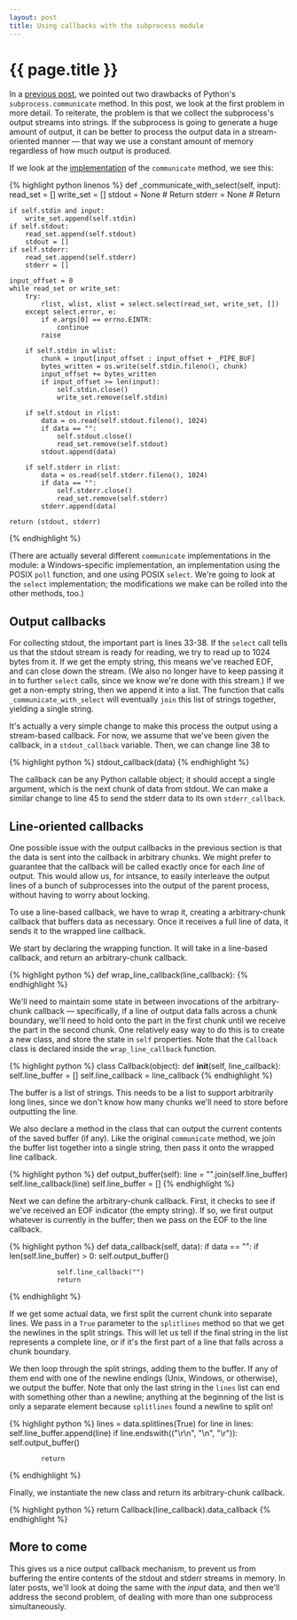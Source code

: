 ```yaml
---
layout: post
title: Using callbacks with the subprocess module
---
```


# {{ page.title }}

In a [previous post](/2009/08/06/subprocess-communicate-drawbacks/),
we pointed out two drawbacks of Python's `subprocess.communicate`
method.  In this post, we look at the first problem in more detail.
To reiterate, the problem is that we collect the subprocess's output
streams into strings.  If the subprocess is going to generate a huge
amount of output, it can be better to process the output data in a
stream-oriented manner — that way we use a constant amount of memory
regardless of how much output is produced.

If we look at the
[implementation](http://svn.python.org/view/python/trunk/Lib/subprocess.py?revision=74029&view=markup)
of the `communicate` method, we see this:

{% highlight python linenos %}
def _communicate_with_select(self, input):
    read_set = []
    write_set = []
    stdout = None # Return
    stderr = None # Return

    if self.stdin and input:
        write_set.append(self.stdin)
    if self.stdout:
        read_set.append(self.stdout)
        stdout = []
    if self.stderr:
        read_set.append(self.stderr)
        stderr = []

    input_offset = 0
    while read_set or write_set:
        try:
            rlist, wlist, xlist = select.select(read_set, write_set, [])
        except select.error, e:
            if e.args[0] == errno.EINTR:
                continue
            raise

        if self.stdin in wlist:
            chunk = input[input_offset : input_offset + _PIPE_BUF]
            bytes_written = os.write(self.stdin.fileno(), chunk)
            input_offset += bytes_written
            if input_offset >= len(input):
                self.stdin.close()
                write_set.remove(self.stdin)

        if self.stdout in rlist:
            data = os.read(self.stdout.fileno(), 1024)
            if data == "":
                self.stdout.close()
                read_set.remove(self.stdout)
            stdout.append(data)

        if self.stderr in rlist:
            data = os.read(self.stderr.fileno(), 1024)
            if data == "":
                self.stderr.close()
                read_set.remove(self.stderr)
            stderr.append(data)

    return (stdout, stderr)
{% endhighlight %}

(There are actually several different `communicate` implementations in
the module: a Windows-specific implementation, an implementation using
the POSIX `poll` function, and one using POSIX `select`.  We're going
to look at the `select` implementation; the modifications we make can
be rolled into the other methods, too.)

## Output callbacks

For collecting stdout, the important part is lines 33-38.  If the
`select` call tells us that the stdout stream is ready for reading, we
try to read up to 1024 bytes from it.  If we get the empty string,
this means we've reached EOF, and can close down the stream.  (We also
no longer have to keep passing it in to further `select` calls, since
we know we're done with this stream.)  If we get a non-empty string,
then we append it into a list.  The function that calls
`_communicate_with_select` will eventually `join` this list of strings
together, yielding a single string.

It's actually a very simple change to make this process the output
using a stream-based callback.  For now, we assume that we've been
given the callback, in a `stdout_callback` variable.  Then, we can
change line 38 to

{% highlight python %}
            stdout_callback(data)
{% endhighlight %}

The callback can be any Python callable object; it should accept a
single argument, which is the next chunk of data from stdout.  We can
make a similar change to line 45 to send the stderr data to its own
`stderr_callback`.

## Line-oriented callbacks

One possible issue with the output callbacks in the previous section
is that the data is sent into the callback in arbitrary chunks.  We
might prefer to guarantee that the callback will be called exactly
once for each *line* of output.  This would allow us, for intsance, to
easily interleave the output lines of a bunch of subprocesses into the
output of the parent process, without having to worry about locking.

To use a line-based callback, we have to wrap it, creating a
arbitrary-chunk callback that buffers data as necessary.  Once it
receives a full line of data, it sends it to the wrapped line
callback.

We start by declaring the wrapping function.  It will take in a
line-based callback, and return an arbitrary-chunk callback.

{% highlight python %}
def wrap_line_callback(line_callback):
{% endhighlight %}

We'll need to maintain some state in between invocations of the
arbitrary-chunk callback — specifically, if a line of output data
falls across a chunk boundary, we'll need to hold onto the part in the
first chunk until we receive the part in the second chunk.  One
relatively easy way to do this is to create a new class, and store the
state in `self` properties.  Note that the `Callback` class is
declared inside the `wrap_line_callback` function.

{% highlight python %}
    class Callback(object):
        def __init__(self, line_callback):
            self.line_buffer = []
            self.line_callback = line_callback
{% endhighlight %}

The buffer is a list of strings.  This needs to be a list to support
arbitrarily long lines, since we don't know how many chunks we'll need
to store before outputting the line.

We also declare a method in the class that can output the current
contents of the saved buffer (if any).  Like the original
`communicate` method, we join the buffer list together into a single
string, then pass it onto the wrapped line callback.

{% highlight python %}
        def output_buffer(self):
            line = "".join(self.line_buffer)
            self.line_callback(line)
            self.line_buffer = []
{% endhighlight %}

Next we can define the arbitrary-chunk callback.  First, it checks to
see if we've received an EOF indicator (the empty string).  If so, we
first output whatever is currently in the buffer; then we pass on the
EOF to the line callback.

{% highlight python %}
        def data_callback(self, data):
            if data == "":
                if len(self.line_buffer) > 0:
                    self.output_buffer()

                self.line_callback("")
                return
{% endhighlight %}

If we get some actual data, we first split the current chunk into
separate lines.  We pass in a `True` parameter to the `splitlines`
method so that we get the newlines in the split strings.  This will
let us tell if the final string in the list represents a complete
line, or if it's the first part of a line that falls across a chunk
boundary.

We then loop through the split strings, adding them to the buffer.  If
any of them end with one of the newline endings (Unix, Windows, or
otherwise), we output the buffer.  Note that only the last string in
the `lines` list can end with something other than a newline; anything
at the beginning of the list is only a separate element because
`splitlines` found a newline to split on!

{% highlight python %}
            lines = data.splitlines(True)
            for line in lines:
                self.line_buffer.append(line)
                if line.endswith(("\r\n", "\n", "\r")):
                    self.output_buffer()

            return
{% endhighlight %}

Finally, we instantiate the new class and return its arbitrary-chunk
callback.

{% highlight python %}
    return Callback(line_callback).data_callback
{% endhighlight %}

## More to come

This gives us a nice output callback mechanism, to prevent us from
buffering the entire contents of the stdout and stderr streams in
memory.  In later posts, we'll look at doing the same with the *input*
data, and then we'll address the second problem, of dealing with more
than one subprocess simultaneously.

